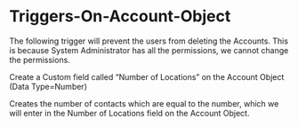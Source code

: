 # Triggers-On-Account-Object

The following trigger will prevent the users from deleting the Accounts. 
This is because System Administrator has all the permissions, we cannot change the permissions.

Create a Custom field called “Number of Locations” on the Account Object (Data Type=Number)

Creates the number of contacts which are equal to the number, which we will enter in the Number of Locations field on the Account Object.
